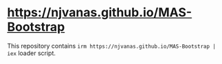 https://njvanas.github.io/MAS-Bootstrap
=================

This repository contains `irm https://njvanas.github.io/MAS-Bootstrap | iex` loader script.

